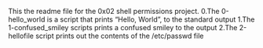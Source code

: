 This the readme file for the 0x02 shell permissions project.
0.The 0-hello_world is a script that prints “Hello, World”, to the standard output
1.The 1-confused_smiley scripts prints a confused smiley to the output
2.The 2-hellofile script prints out the contents of the /etc/passwd file